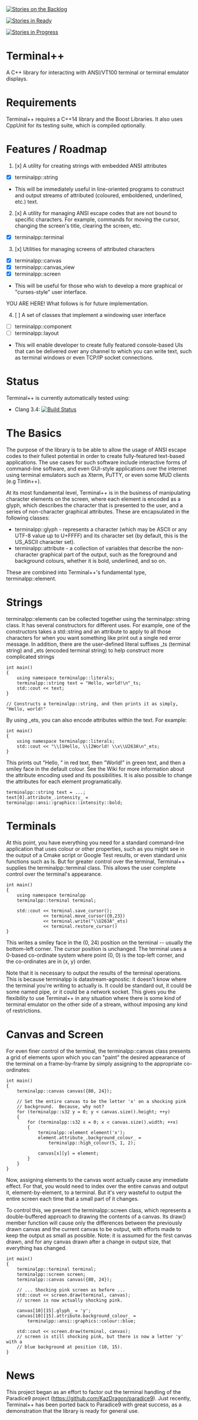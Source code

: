 
[![Stories on the Backlog](https://badge.waffle.io/KazDragon/terminalpp.png?label=backlog&title=Stories%20On%20The%20Backlog)](https://waffle.io/KazDragon/terminalpp)

[![Stories in Ready](https://badge.waffle.io/KazDragon/terminalpp.png?label=ready&title=Stories%20In%20Ready)](https://waffle.io/KazDragon/terminalpp)

[![Stories in Progress](https://badge.waffle.io/KazDragon/terminalpp.png?label=in%20progress&title=Stories%20In%20Progress)](https://waffle.io/KazDragon/terminalpp)

# Terminal++
A C++ library for interacting with ANSI/VT100 terminal or terminal emulator displays.

# Requirements

Terminal++ requires a C++14 library and the Boost Libraries.  It also uses CppUnit for its testing suite, which is compiled optionally.

# Features / Roadmap

1. [x] A utility for creating strings with embedded ANSI attributes
  * [x] terminalpp::string
  * This will be immediately useful in line-oriented programs to construct and output streams of attributed (coloured, emboldened, underlined, etc.) text.

2. [x] A utility for managing ANSI escape codes that are not bound to specific characters.  For example, commands for moving the cursor, changing the screen's title, clearing the screen, etc.
  * [x] terminalpp::terminal

3. [x] Utilities for managing screens of attributed characters
  * [x] terminalpp::canvas
  * [x] terminalpp::canvas_view
  * [x] terminalpp::screen
  * This will be useful for those who wish to develop a more graphical or "curses-style" user interface.

YOU ARE HERE! What follows is for future implementation.

4. [ ] A set of classes that implement a windowing user interface
  * [ ] terminalpp::component
  * [ ] terminalpp::layout
  * This will enable developer to create fully featured console-based UIs that can be delivered over any channel to which you can write text, such as terminal windows or even TCP/IP socket connections.

# Status

Terminal++ is currently automatically tested using:

* Clang 3.4: [![Build Status](https://travis-ci.org/KazDragon/terminalpp.svg?branch=master)](https://travis-ci.org/KazDragon/terminalpp)

# The Basics

The purpose of the library is to be able to allow the usage of ANSI escape codes to their fullest potential in order to create fully-featured text-based applications.  The use cases for such software include interactive forms of command-line software, and even GUI-style applications over the internet using terminal emulators such as Xterm, PuTTY, or even some MUD clients (e.g Tintin++).

At its most fundamental level, Terminal++ is in the business of manipulating character elements on the screen, where each element is encoded as a glyph, which describes the character that is presented to the user, and a series of non-character graphical attributes. These are encapsulated in the following classes:

* terminalpp::glyph - represents a character (which may be ASCII or any UTF-8 value up to U+FFFF) and its character set (by default, this is the US_ASCII character set).
* terminalpp::attribute - a collection of variables that describe the non-character graphical part of the output, such as the foreground and background colours, whether it is bold, underlined, and so on.

These are combined into Terminal++'s fundamental type, terminalpp::element.

# Strings

terminalpp::elements can be collected together using the terminalpp::string class.  It has several constructors for different uses.  For example, one of the constructors takes a std::string and an attribute to apply to all those characters for when you want something like print out a single red error message.  In addition, there are the user-defined literal suffixes _ts (terminal string) and _ets (encoded terminal string) to help construct more complicated strings

```
int main()
{
    using namespace terminalpp::literals;
    terminalpp::string text = "Hello, world!\n"_ts; 
    std::cout << text;
}

// Constructs a terminalpp::string, and then prints it as simply, "Hello, world!"
```

By using _ets, you can also encode attributes within the text.  For example:

```
int main()
{
    using namespace terminalpp::literals;
    std::cout << "\\[1Hello, \\[2World! \\x\\U263A\n"_ets;
}
```

This prints out "Hello, " in red text, then "World!" in green text, and then a smiley face in the default colour.  See the Wiki for more information about the attribute encoding used and its possibilities.  It is also possible to change the attributes for each element programatically.

```
terminalpp::string text = ...;
text[0].attribute_.intensity_ = terminalpp::ansi::graphics::intensity::bold;
```

# Terminals

At this point, you have everything you need for a standard command-line application that uses colour or other properties, such as you might see in the output of a Cmake script or Google Test results, or even standard unix functions such as ls.  But for greater control over the terminal, Terminal++ supplies the terminalpp::terminal class.  This allows the user complete control over the terminal's appearance.

```
int main()
{
    using namespace terminalpp
    terminalpp::terminal terminal;

    std::cout << terminal.save_cursor();
              << terminal.move_cursor({0,23})
              << terminal.write("\\U263A"_ets)
              << terminal.restore_cursor()
}
```

This writes a smiley face in the (0, 24) position on the terminal -- usually the bottom-left corner. The cursor position is unchanged. The terminal uses a 0-based co-ordinate system where point (0, 0) is the top-left corner, and the co-ordinates are in (x, y) order.

Note that it is necessary to output the results of the terminal operations.  This is because terminalpp is datastream-agnostic: it doesn't know where the terminal you're writing to actually is.  It could be standard out, it could be some named pipe, or it could be a network socket.  This gives you the flexibility to use Terminal++ in any situation where there is some kind of terminal emulator on the other side of a stream, without imposing any kind of restrictions. 

# Canvas and Screen

For even finer control of the terminal, the terminalpp::canvas class presents a grid of elements upon which you can "paint" the desired appearance of the terminal on a frame-by-frame by simply assigning to the appropriate co-ordinates:

```
int main()
{
    terminalpp::canvas canvas({80, 24});
    
    // Set the entire canvas to be the letter 'x' on a shocking pink
    // background.  Because, why not?
    for (terminalpp::s32 y = 0; y < canvas.size().height; ++y)
    {
        for (terminalpp::s32 x = 0; x < canvas.size().width; ++x)
        {
            terminalpp::element element('x');
            element.attribute_.background_colour_ =
                terminalpp::high_colour(5, 1, 2);
                
            canvas[x][y] = element;
        }
    }
}
```

Now, assigning elements to the canvas wont actually cause any immediate effect.  For that, you would need to index over the entire canvas and output it, element-by-element, to a terminal.  But it's very wasteful to output the entire screen each time that a small part of it changes.

To control this, we present the terminalpp::screen class, which represents a double-buffered approach to drawing the contents of a canvas.  Its draw() member function will cause only the differences between the previously drawn canvas and the current canvas to be output, with efforts made to keep the output as small as possible.  Note: it is assumed for the first canvas drawn, and for any canvas drawn after a change in output size, that everything has changed.

```
int main()
{
    terminalpp::terminal terminal;
    terminalpp::screen screen;
    terminalpp::canvas canvas({80, 24});
    
    // ... Shocking pink screen as before ...
    std::cout << screen.draw(terminal, canvas);
    // screen is now actually shocking pink.
    
    canvas[10][15].glyph_ = 'y';
    canvas[10][15].attribute.background_colour_ = 
        terminalpp::ansi::graphics::colour::blue;
        
    std::cout << screen.draw(terminal, canvas);
    // screen is still shocking pink, but there is now a letter 'y' with a
    // blue background at position (10, 15).
}
```

# News
This project began as an effort to factor out the terminal handling of the Paradice9 project (https://github.com/KazDragon/paradice9).  Just recently, Terminal++ has been ported back to Paradice9 with great success, as a demonstration that the library is ready for general use.
